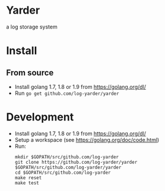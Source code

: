 # Yarder

a log storage system

# Install

## From source

* Install golang 1.7, 1.8 or 1.9 from https://golang.org/dl/
* Run `go get github.com/log-yarder/yarder`

# Development

* Install golang 1.7, 1.8 or 1.9 from https://golang.org/dl/
* Setup a workspace (see https://golang.org/doc/code.html)
* Run: 
  ```
  mkdir $GOPATH/src/github.com/log-yarder
  git clone https://github.com/log-yarder/yarder $GOPATH/src/github.com/log-yarder/yarder
  cd $GOPATH/src/github.com/log-yarder
  make reset
  make test
  ```
